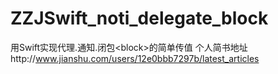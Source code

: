 # ZZJSwift_noti_delegate_block
用Swift实现代理.通知.闭包&lt;block>的简单传值
个人简书地址http://www.jianshu.com/users/12e0bbb7297b/latest_articles
